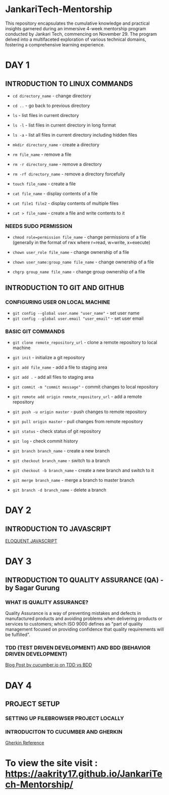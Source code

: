 # JankariTech-Mentorship
This repository encapsulates the cumulative knowledge and practical insights garnered during an immersive 4-week mentorship program conducted by Jankari Tech, commencing on November 29. The program delved into a multifaceted exploration of various technical domains, fostering a comprehensive learning experience.

# DAY 1 

## INTRODUCTION TO LINUX COMMANDS

- `cd directory_name` - change directory

- `cd ..` - go back to previous directory

- `ls` - list files in current directory

- `ls -l` - list files in current directory in long format

- `ls -a` - list all files in current directory including hidden files

- `mkdir directory_name` - create a directory

- `rm file_name` - remove a file

- `rm -r directory_name` - remove a directory

- `rm -rf directory_name` - remove a directory forcefully

- `touch file_name` - create a file

- `cat file_name` - display contents of a file

- `cat file1 file2` - display contents of multiple files

- `cat > file_name` - create a file and write contents to it


### NEEDS SUDO PERMISSION

- `chmod role=permission file_name` - change permissions of a file (generally in the format of rwx where r=read, w=write, x=execute)

- `chown user_role file_name` - change ownership of a file

- `chown user_name:group_name file_name` - change ownership of a file

- `chgrp group_name file_name` - change group ownership of a file


## INTRODUCTION TO GIT AND GITHUB

### CONFIGURING USER ON LOCAL MACHINE

- `git config --global user.name "user_name"` - set user name
- `git config --global user.email "user_email"` - set user email

### BASIC GIT COMMANDS

- `git clone remote_repository_url` - clone a remote repository to local machine

- `git init` - initialize a git repository
  
- `git add file_name` - add a file to staging area

- `git add .` - add all files to staging area

- `git commit -m "commit message"` - commit changes to local repository

- `git remote add origin remote_repository_url` - add a remote repository

- `git push -u origin master` - push changes to remote repository

- `git pull origin master` - pull changes from remote repository

- `git status` - check status of git repository

- `git log` - check commit history

- `git branch branch_name` - create a new branch

- `git checkout branch_name` - switch to a branch

- `git checkout -b branch_name` - create a new branch and switch to it

- `git merge branch_name` - merge a branch to master branch

- `git branch -d branch_name` - delete a branch

# DAY 2

## INTRODUCTION TO JAVASCRIPT

[ELOQUENT JAVASCRIPT](https://eloquentjavascript.net/)


# DAY 3

## INTRODUCTION TO QUALITY ASSURANCE (QA) - by Sagar Gurung

### WHAT IS QUALITY ASSURANCE?

Quality Assurance is a way of preventing mistakes and defects in manufactured products and avoiding problems when delivering products or services to customers; which ISO 9000 defines as "part of quality management focused on providing confidence that quality requirements will be fulfilled".

### TDD (TEST DRIVEN DEVELOPMENT) AND BDD (BEHAVIOR DRIVEN DEVELOPMENT) 

[Blog Post by cucumber.io on TDD vs BDD](https://cucumber.io/blog/bdd/bdd-vs-tdd/)

# DAY 4

## PROJECT SETUP 

### SETTING UP FILEBROWSER PROJECT LOCALLY

### INTRODUCITON TO CUCUMBER AND GHERKIN

[Gherkin Reference](https://cucumber.io/docs/gherkin/reference/)
# To view the site visit : https://aakrity17.github.io/JankariTech-Mentorship/

